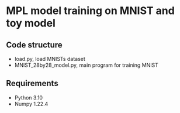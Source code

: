 # MPL model training on MNIST and toy model

## Code structure

- load.py, load MNISTs dataset
- MNIST_28by28_model.py, main program for training MNIST

## Requirements

- Python 3.10
- Numpy 1.22.4

